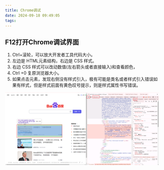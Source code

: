 ```yaml
---
title: Chrome调试
date: 2024-09-18 09:49:05
tags:
---
```

## F12打开Chrome调试界面

1. Ctrl+滚轮，可以放大开发者工具代码大小。
2. 左边是 HTML元素结构，右边是 CSS 样式。
3. 右边 CSS 样式可以改动数值(左右箭头或者直接输入)和查看颜色，
4. Ctrl +0 复原浏览器大小。
5. 如果点击元素，发现右侧没有样式引入，极有可能是类名或者样式引入错误如果有样式，但是样式前面有黄色叹号提示，则是样式属性书写错误。

![Chrome示例](/img/Chrome调试/test.png)